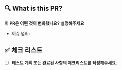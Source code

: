 ## 🔍 What is this PR?
**이 PR은 어떤 것이 변화했나요? 설명해주세요**
- 이슈 넘버: 

## ✅ 체크 리스트
- [ ]  **테스트 계획 또는 완료된 사항의 체크리스트를 작성해주세요.**